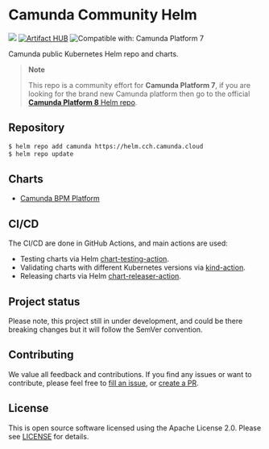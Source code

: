 # Camunda Community Helm
[![](https://img.shields.io/badge/Community%20Extension-An%20open%20source%20community%20maintained%20project-FF4700)](https://github.com/camunda-community-hub/community) [![Artifact HUB](https://img.shields.io/endpoint?url=https://artifacthub.io/badge/repository/camunda)](https://artifacthub.io/packages/search?repo=camunda-community-hub)
![Compatible with: Camunda Platform 7](https://img.shields.io/badge/Compatible%20with-Camunda%20Platform%207-26d07c)

Camunda public Kubernetes Helm repo and charts.

> **Note**
>
> This repo is a community effort for **Camunda Platform 7**, if you are looking for the brand new Camunda platform
> then go to the official [**Camunda Platform 8** Helm repo](https://github.com/camunda/camunda-platform-helm).

## Repository

```sh
$ helm repo add camunda https://helm.cch.camunda.cloud
$ helm repo update
```

## Charts

* [Camunda BPM Platform](./charts/camunda-bpm-platform)

## CI/CD

The CI/CD are done in GitHub Actions, and main actions are used:

* Testing charts via Helm [chart-testing-action](https://github.com/helm/chart-testing-action).
* Validating charts with different Kubernetes versions via [kind-action](https://github.com/helm/kind-action).
* Releasing charts via Helm [chart-releaser-action](https://github.com/helm/chart-releaser-action).

## Project status

Please note, this project still in under development, and could be there breaking changes but it will follow the SemVer convention.

## Contributing
We value all feedback and contributions. If you find any issues or want to contribute,
please feel free to [fill an issue](https://github.com/camunda-community-hub/camunda-helm/issues),
or [create a PR](https://github.com/camunda-community-hub/camunda-helm/pulls).

## License
This is open source software licensed using the Apache License 2.0. Please see [LICENSE](LICENSE) for details.
